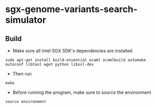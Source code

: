 # sgx-genome-variants-search-simulator
## Build
- Make sure all Intel SGX SDK's dependencies are installed
``` 
sudo apt-get install build-essential ocaml ocamlbuild automake autoconf libtool wget python libssl-dev
```
- Then run
```
make
```
- Before running the program, make sure to source the environment
```
source environment
```
